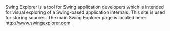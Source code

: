 Swing Explorer is a tool for Swing application developers which is intended for visual exploring of a Swing-based application internals. This site is used for storing sources. The main Swing Explorer page is located here: http://www.swingexplorer.com